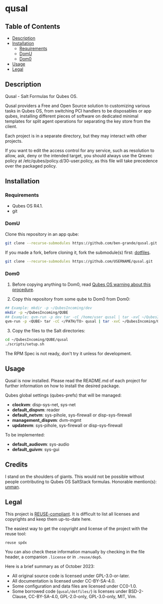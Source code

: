<!--
SPDX-FileCopyrightText: 2023 Qusal contributors

SPDX-License-Identifier: CC-BY-SA-4.0
-->

# qusal

## Table of Contents

* [Description](#description)
* [Installation](#installation)
  * [Requirements](#requirements)
  * [DomU](#domu)
  * [Dom0](#dom0)
* [Usage](#usage)
* [Legal](#legal)

## Description

Qusal - Salt Formulas for Qubes OS.

Qusal providers a Free and Open Source solution to customizing various tasks
in Qubes OS, from switching PCI handlers to be disposables or app qubes,
installing different pieces of software on dedicated minimal templates for
split agent operations for separating the key store from the client.

Each project is in a separate directory, but they may interact with other
projects.

If you want to edit the access control for any service, such as resolution to
allow, ask, deny or the intended target, you should always use the Qrexec
policy at /etc/qubes/policy.d/30-user.policy, as this file will take
precedence over the packaged policy.

## Installation

### Requirements

- Qubes OS R4.1.
- git

### DomU

Clone this repository in an app qube:
```sh
git clone --recurse-submodules https://github.com/ben-grande/qusal.git
```

If you made a fork, before cloning it, fork the submodule(s) first:
[dotfiles](https://github.com/ben-grande/dotfiles.git).
```sh
git clone --recurse-submodules https://github.com/USERNAME/qusal.git
```

### Dom0

1. Before copying anything to Dom0, read [Qubes OS warning about
this procedure](https://www.qubes-os.org/doc/how-to-copy-from-dom0/#copying-to-dom0).

2. Copy this repository from some qube to Dom0 from Dom0:
```sh
## Example: mkdir -p ~/QubesIncoming/dev
mkdir -p ~/QubesIncoming/QUBE
## Example: qvm-run -p dev tar -cC /home/user qusal | tar -xvC ~/QubesIncoming/dev qusal
qvm-run -p <QUBE> tar -cC </PATH/TO> qusal | tar -xvC ~/QubesIncoming/QUBE qusal
```

3. Copy the files to the Salt directories:
```sh
cd ~/QubesIncoming/QUBE/qusal
./scripts/setup.sh
```

The RPM Spec is not ready, don't try it unless for development.

## Usage

Qusal is now installed. Please read the README.md of each project for further
information on how to install the desired package.

Qubes global settings (qubes-prefs) that will be managed:

- **clockvm**: disp-sys-net, sys-net
- **default_dispvm**: reader
- **default_netvm**: sys-pihole, sys-firewall or disp-sys-firewall
- **management_dispvm**: dvm-mgmt
- **updatevm**: sys-pihole, sys-firewall or disp-sys-firewall

To be implemented:
- **default_audiovm**: sys-audio
- **default_guivm**: sys-gui

## Credits

I stand on the shoulders of giants. This would not be possible without people
contributing to Qubes OS SaltStack formulas. Honorable mention(s):
[unman](https://github.com/unman).

## Legal

This project is [REUSE-compliant](https://reuse.software). It is difficult to
list all licenses and copyrights and keep them up-to-date here.

The easiest way to get the copyright and license of the project with the reuse
tool:
```sh
reuse spdx
```

You can also check these information manually by checking in the file header,
a companion `.license` or in `.reuse/dep5`.

Here is a brief summary as of October 2023:

- All original source code is licensed under GPL-3.0-or-later.
- All documentation is licensed under CC-BY-SA-4.0.
- Some configuration and data files are licensed under CC0-1.0.
- Some borrowed code (`qusal/dotfiles/`) is licenses under BSD-2-Clause,
  CC-BY-SA-4.0, GPL-2.0-only, GPL-3.0-only, MIT, Vim.
